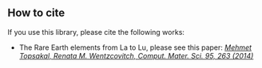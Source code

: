 ## How to cite

If you use this library, please cite the following works:

* The Rare Earth elements from La to Lu, please see this paper: [*Mehmet Topsakal, Renata M. Wentzcovitch, Comput. Mater. Sci. 95, 263 (2014)*](http://dx.doi.org/10.1016/j.commatsci.2014.07.030)


